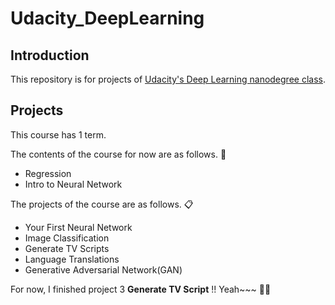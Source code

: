 # Udacity_DeepLearning

## Introduction 

This repository is for projects of [Udacity's Deep Learning nanodegree class](https://www.udacity.com/course/deep-learning-nanodegree-foundation--nd101). 

## Projects 

This course has 1 term.

The contents of the course for now are as follows. :notebook_with_decorative_cover:
* Regression
* Intro to Neural Network

The projects of the course are as follows. :clipboard:
* Your First Neural Network
* Image Classification
* Generate TV Scripts
* Language Translations 
* Generative Adversarial Network(GAN) 

For now, I finished project 3 **Generate TV Script** !! Yeah~~~ :tada::tada:
<br>  
